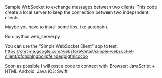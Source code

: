 Sample WebSocket to exchange messages between two clients.
This code create a local server to keep the connection between two independent clients.

Maybe you have to install some libs, like autobahn.

Run: python web_server.py

You can use the "Simple WebSocket Client" app to test.
https://chrome.google.com/webstore/detail/simple-websocket-client/pfdhoblngboilpfeibdedpjgfnlcodoo

Soon as possible I will post a code to connect with:
Browser: JavaScript + HTML
Android: Java
iOS: Swift
